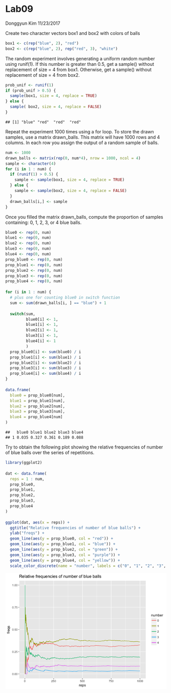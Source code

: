 Lab09
================
Donggyun Kim
11/23/2017

Create two character vectors box1 and box2 with colors of balls

``` r
box1 <- c(rep("blue", 2), "red")
box2 <- c(rep("blue", 2), rep("red", 3), "white")
```

The random experiment involves generating a uniform random number using runif(1).
If this number is greater than 0.5, get a sample() without replacement of size = 4 from box1.
Otherwise, get a sample() without replacement of size = 4 from box2.

``` r
prob_unif <- runif(1)
if (prob_unif > 0.5) {
  sample(box1, size = 4, replace = TRUE)
} else {
  sample( box2, size = 4, replace = FALSE)
}
```

    ## [1] "blue" "red"  "red"  "red"

Repeat the experiment 1000 times using a for loop.
To store the drawn samples, use a matrix drawn\_balls.
This matrix will have 1000 rows and 4 columns.
In each row you assign the output of a random sample of balls.

``` r
num <- 1000
drawn_balls <- matrix(rep(0, num*4), nrow = 1000, ncol = 4)
sample <- character(4)
for (i in 1 : num) {
  if (runif(1) > 0.5) {
    sample <- sample(box1, size = 4, replace = TRUE)
  } else {
    sample <- sample(box2, size = 4, replace = FALSE)
  }
  drawn_balls[i,] <- sample
}
```

Once you filled the matrix drawn\_balls,
compute the proportion of samples containing: 0, 1, 2, 3, or 4 blue balls.

``` r
blue0 <- rep(0, num)
blue1 <- rep(0, num)
blue2 <- rep(0, num)
blue3 <- rep(0, num)
blue4 <- rep(0, num)
prop_blue0 <- rep(0, num)
prop_blue1 <- rep(0, num)
prop_blue2 <- rep(0, num)
prop_blue3 <- rep(0, num)
prop_blue4 <- rep(0, num)

for (i in 1 : num) {
  # plus one for counting blue0 in switch function
  sum <- sum(drawn_balls[i, ] == "blue") + 1 
  
  switch(sum,
         blue0[i] <- 1,
         blue1[i] <- 1,
         blue2[i] <- 1,
         blue3[i] <- 1,
         blue4[i] <- 1
         )
  prop_blue0[i] <- sum(blue0) / i
  prop_blue1[i] <- sum(blue1) / i
  prop_blue2[i] <- sum(blue2) / i
  prop_blue3[i] <- sum(blue3) / i
  prop_blue4[i] <- sum(blue4) / i
}

data.frame(
  blue0 = prop_blue0[num],
  blue1 = prop_blue1[num],
  blue2 = prop_blue2[num],
  blue3 = prop_blue3[num],
  blue4 = prop_blue4[num]
)
```

    ##   blue0 blue1 blue2 blue3 blue4
    ## 1 0.035 0.327 0.361 0.189 0.088

Try to obtain the following plot showing the relative frequencies of number of blue balls over the series of repetitions.

``` r
library(ggplot2)

dat <- data.frame(
  reps = 1 : num,
  prop_blue0,
  prop_blue1,
  prop_blue2,
  prop_blue3,
  prop_blue4
)

ggplot(dat, aes(x = reps)) +
  ggtitle("Relative frequencies of number of blue balls") +
  ylab("freqs") +
  geom_line(aes(y = prop_blue0, col = "red")) +
  geom_line(aes(y = prop_blue1, col = "blue")) +
  geom_line(aes(y = prop_blue2, col = "green")) +
  geom_line(aes(y = prop_blue3, col = "purple")) +
  geom_line(aes(y = prop_blue4, col = "yellow")) +
  scale_color_discrete(name = "number", labels = c("0", "1", "2", "3", "4"))
```

![](lab09_files/figure-markdown_github-ascii_identifiers/unnamed-chunk-5-1.png)
